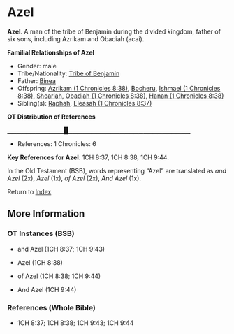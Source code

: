 # Azel
**Azel**. 
A man of the tribe of Benjamin during the divided kingdom, father of six sons, including Azrikam and Obadiah (acai). 




**Familial Relationships of Azel**


* Gender: male
* Tribe/Nationality: [Tribe of Benjamin](../../../groups/md/acai/Benjamin.md)
* Father: [Binea](Binea.md)
* Offspring: [Azrikam (1 Chronicles 8:38)](Azrikam.2.md), [Bocheru](Bocheru.md), [Ishmael (1 Chronicles 8:38)](Ishmael.3.md), [Sheariah](Sheariah.md), [Obadiah (1 Chronicles 8:38)](Obadiah.4.md), [Hanan (1 Chronicles 8:38)](Hanan.2.md)
* Sibling(s): [Raphah](Raphah.md), [Eleasah (1 Chronicles 8:37)](Eleasah.2.md)


**OT Distribution of References**

▁▁▁▁▁▁▁▁▁▁▁▁█▁▁▁▁▁▁▁▁▁▁▁▁▁▁▁▁▁▁▁▁▁▁▁▁▁▁
* References: 1 Chronicles: 6



**Key References for Azel**: 
1CH 8:37, 1CH 8:38, 1CH 9:44. 


In the Old Testament (BSB), words representing “Azel” are translated as 
*and Azel* (2x), *Azel* (1x), *of Azel* (2x), *And Azel* (1x). 




Return to [Index](00-Index.md)

## More Information

### OT Instances (BSB)

* and Azel (1CH 8:37; 1CH 9:43)

* Azel (1CH 8:38)

* of Azel (1CH 8:38; 1CH 9:44)

* And Azel (1CH 9:44)



### References (Whole Bible)

* 1CH 8:37; 1CH 8:38; 1CH 9:43; 1CH 9:44



